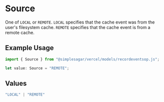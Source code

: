 # Source

One of `LOCAL` or `REMOTE`. `LOCAL` specifies that the cache event was from the user's filesystem cache. `REMOTE` specifies that the cache event is from a remote cache.

## Example Usage

```typescript
import { Source } from "@simplesagar/vercel/models/recordeventsop.js";

let value: Source = "REMOTE";
```

## Values

```typescript
"LOCAL" | "REMOTE"
```